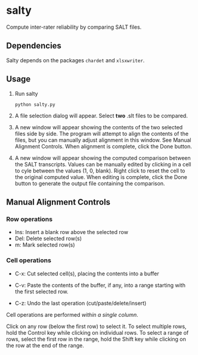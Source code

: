 # salty


Compute inter-rater reliability by comparing SALT files.

## Dependencies
Salty depends on the packages `chardet` and `xlsxwriter`.


## Usage

1. Run salty

   `python salty.py`

2. A file selection dialog will appear.  Select **two** .slt files to be compared.
3. A new window will appear showing the contents of the two selected files side by side.
The program will attempt to align the contents of the files, but you can manually adjust
alignment in this window.  See Manual Alignment Controls.  When alignment is complete, click the Done button.
4. A new window will appear showing the computed comparison between the SALT transcripts.  Values can be
manually edited by clicking in a cell to cyle between the values (1, 0, blank).  Right click to reset the
cell to the original computed value.  When editing is complete, click the Done button to generate the output
file containing the comparison.



## Manual Alignment Controls

### Row operations
- Ins: Insert a blank row above the selected row
- Del: Delete selected row(s)
- m: Mark selected row(s)

### Cell operations
- C-x: Cut selected cell(s), placing the contents into a buffer
- C-v: Paste the contents of the buffer, if any, into a range starting with the first selected row.

- C-z: Undo the last operation (cut/paste/delete/insert)  

Cell operations are performed *within a single column*.  

Click on any row (below the first row) to select it.  To select multiple rows,
hold the Control key while clicking on individual rows.  To select a range of rows,
select the first row in the range, hold the Shift key while clicking on the row at the
end of the range.


